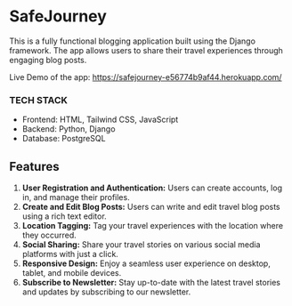 # SafeJourney
This is a fully functional blogging application built using the Django framework. The app allows users to share their travel experiences through engaging blog posts.

Live Demo of the app: https://safejourney-e56774b9af44.herokuapp.com/

### TECH STACK
* Frontend: HTML, Tailwind CSS, JavaScript
* Backend: Python, Django
* Database: PostgreSQL

## Features
1. **User Registration and Authentication:** Users can create accounts, log in, and manage their profiles.
2. **Create and Edit Blog Posts:** Users can write and edit travel blog posts using a rich text editor.
3. **Location Tagging:** Tag your travel experiences with the location where they occurred.
4. **Social Sharing:** Share your travel stories on various social media platforms with just a click.
5. **Responsive Design:** Enjoy a seamless user experience on desktop, tablet, and mobile devices.
6. **Subscribe to Newsletter:** Stay up-to-date with the latest travel stories and updates by subscribing to our newsletter.
